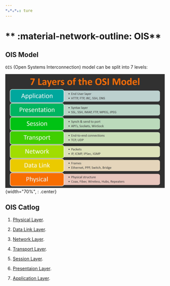 ```yaml
---
ᴴₒᴴₒᴴₒ: ture
---
```


# ** :material-network-outline: OIS**

## **OIS Model**

`OIS` (Open Systems Interconnection) model can be split into 7 levels:

![picture 1](pictures/OIS.png){width="70%", : .center}  

## **OIS Catlog**

1. [Physical Layer](./physical.md).
   
2. [Data Link Layer](./datalink.md).

3. [Network Layer](./network.md).

4. [Transport Layer](./transport.md).

5. [Session Layer](./session.md).

6. [Presentaion Layer](./presentation.md).

7. [Application Layer](./application.md).
